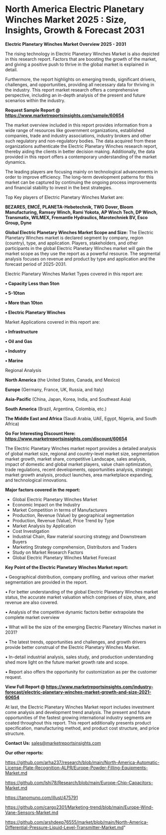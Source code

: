 # North America Electric Planetary Winches Market 2025 : Size, Insights, Growth & Forecast 2031

<Strong> Electric Planetary Winches Market Overview 2025 - 2031</strong>

The rising technology in Electric Planetary Winches Market is also depicted in this research report. Factors that are boosting the growth of the market, and giving a positive push to thrive in the global market is explained in detail.

Furthermore, the report highlights on emerging trends, significant drivers, challenges, and opportunities, providing all necessary data for thriving in the industry. This report market research offers a comprehensive perspective, including an in-depth analysis of the present and future scenarios within the industry.

<strong>Request Sample Report @ <a href=https://www.marketreportsinsights.com/sample/60654>https://www.marketreportsinsights.com/sample/60654</a></strong>

The market overview included in this report provides information from a wide range of resources like government organizations, established companies, trade and industry associations, industry brokers and other such regulatory and non-regulatory bodies. The data acquired from these organizations authenticate the Electric Planetary Winches research report, thereby aiding the clients in better decision making. Additionally, the data provided in this report offers a contemporary understanding of the market dynamics.

The leading players are focusing mainly on technological advancements in order to improve efficiency. The long-term development patterns for this market can be captured by continuing the ongoing process improvements and financial stability to invest in the best strategies.

Top Key players of Electric Planetary Winches Market are:

<strong>BEZARES, EMCÉ, PLANETA-Hebetechnik, TWG Dover, Bloom Manufacturing, Ramsey Winch, Rami Yokota, AP Winch Tech, DP Winch, Transmatix, WILMEX, Fremantle Hydraulics, Marotechniek BV, Esco Group, Dyne</strong>

<strong><b>Global Electric Planetary Winches Market Scope and Size:</b></strong>
The Electric Planetary Winches market is declared segment by company, region (country), type, and application. Players, stakeholders, and other participants in the global Electric Planetary Winches market will gain the market scope as they use the report as a powerful resource. The segmental analysis focuses on revenue and product by type and application and the forecast period of 2025-2031.

Electric Planetary Winches Market Types covered in this report are:

<strong>• Capacity Less than 5ton

• 5-10ton

• More than 10ton

• Electric Planetary Winches</strong>

Market Applications covered in this report are:

<strong>• Infrastructure

• Oil and Gas

• Industry

• Marine</strong> 

Regional Analysis

<strong>North America</strong> (the United States, Canada, and Mexico)

<strong>Europe</strong> (Germany, France, UK, Russia, and Italy)

<strong>Asia-Pacific</strong> (China, Japan, Korea, India, and Southeast Asia)

<strong>South America</strong> (Brazil, Argentina, Colombia, etc.)

<strong>The Middle East and Africa</strong> (Saudi Arabia, UAE, Egypt, Nigeria, and South Africa)

<strong>Go For Interesting Discount Here: <a href=https://www.marketreportsinsights.com/discount/60654>https://www.marketreportsinsights.com/discount/60654</a></strong>

The Electric Planetary Winches market report provides a detailed analysis of global market size, regional and country-level market size, segmentation market growth, market share, competitive Landscape, sales analysis, impact of domestic and global market players, value chain optimization, trade regulations, recent developments, opportunities analysis, strategic market growth analysis, product launches, area marketplace expanding, and technological innovations.

<strong><b>Major factors covered in the report:</b></strong>
<ul>
  <li>Global Electric Planetary Winches Market </li>
  <li>Economic Impact on the Industry</li>
  <li>Market Competition in terms of Manufacturers</li>
  <li>Production, Revenue (Value) by geographical segmentation</li>
  <li>Production, Revenue (Value), Price Trend by Type</li>
  <li>Market Analysis by Application</li>
  <li>Cost Investigation</li>
  <li>Industrial Chain, Raw material sourcing strategy and Downstream Buyers</li>
  <li>Marketing Strategy comprehension, Distributors and Traders</li>
  <li>Study on Market Research Factors</li>
  <li>Global Electric Planetary Winches Market Forecast</li>
</ul>

<strong><b>Key Point of the Electric Planetary Winches Market report:</b></strong>

• Geographical distribution, company profiling, and various other market segmentation are provided in the report.

• For better understanding of the global Electric Planetary Winches market status, the accurate market valuation which comprises of size, share, and revenue are also covered.

• Analysis of the competitive dynamic factors better extrapolate the complete market overview

• What will be the size of the emerging Electric Planetary Winches market in 2031?

• The latest trends, opportunities and challenges, and growth drivers provide better construal of the Electric Planetary Winches Market.

• In-detail industrial analysis, sales study, and production understanding shed more light on the future market growth rate and scope.

• Report also offers the opportunity for customization as per the customer request.

<strong><b>View Full Report @ <a href=https://www.marketreportsinsights.com/industry-forecast/electric-planetary-winches-market-growth-and-size-2021-60654>https://www.marketreportsinsights.com/industry-forecast/electric-planetary-winches-market-growth-and-size-2021-60654</a></b></strong>


At last, the Electric Planetary Winches Market report includes investment come analysis and development trend analysis. The present and future opportunities of the fastest growing international industry segments are coated throughout this report. This report additionally presents product specification, manufacturing method, and product cost structure, and price structure.

<strong>Contact Us:</strong>
sales@marketreportsinsights.com

<strong>Our other reports:</strong>

<a href=https://github.com/arha237/research/blob/main/North-America-Automatic-License-Plate-Recognition-ALPR/Europe-Powder-Filling-Equipments-Market.md>https://github.com/arha237/research/blob/main/North-America-Automatic-License-Plate-Recognition-ALPR/Europe-Powder-Filling-Equipments-Market.md</a>

<a href=https://github.com/Ishi78/Research/blob/main/Europe-Chip-Capacitors-Market.md>https://github.com/Ishi78/Research/blob/main/Europe-Chip-Capacitors-Market.md</a>

<a href=https://tanomuno.com/illust/475791>https://tanomuno.com/illust/475791</a>

<a href=https://github.com/cargo2301/Marketing-trend/blob/main/Europe-Wind-Vane-Sensors-Market.md>https://github.com/cargo2301/Marketing-trend/blob/main/Europe-Wind-Vane-Sensors-Market.md</a>

<a href=https://github.com/arshdeep76555/market/blob/main/North-America-Differential-Pressure-Liquid-Level-Transmitter-Market.md>https://github.com/arshdeep76555/market/blob/main/North-America-Differential-Pressure-Liquid-Level-Transmitter-Market.md</a>"
